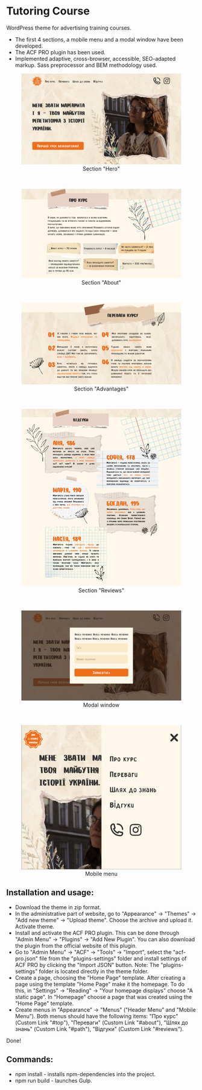 # Tutoring Course

WordPress theme for advertising training courses.

- The first 4 sections, a mobile menu and a modal window have been developed.
- The ACF PRO plugin has been used.
- Implemented adaptive, cross-browser, accessible, SEO-adapted markup. Sass preprocessor and BEM methodology used.

<figure>
  <img src="screenshots/hero.png" alt="Section Hero. Screenshot">
  <figcaption style="text-align: center">Section "Hero"</figcaption>
</figure>

&nbsp;

<figure>
  <img src="screenshots/about.png" alt="Section About. Screenshot">
  <figcaption style="text-align: center">Section "About"</figcaption>
</figure>

&nbsp;

<figure>
  <img src="screenshots/advantages.png" alt="Section Advantages. Screenshot">
  <figcaption style="text-align: center">Section "Advantages"</figcaption>
</figure>

&nbsp;

<figure>
  <img src="screenshots/reviews.png" alt="Section Reviews. Screenshot">
  <figcaption style="text-align: center">Section "Reviews"</figcaption>
</figure>

&nbsp;

<figure>
  <img src="screenshots/modal.png" alt="Modal window. Screenshot">
  <figcaption style="text-align: center">Modal window</figcaption>
</figure>

&nbsp;

<figure>
  <img src="screenshots/mobile-menu.png" alt="Mobile menu. Screenshot">
  <figcaption style="text-align: center">Mobile menu</figcaption>
</figure>

## Installation and usage:

- Download the theme in zip format.
- In the administrative part of website, go to "Appearance" -> "Themes" -> "Add new theme" -> "Upload theme". Choose the archive and upload it. Activate theme.
- Install and activate the ACF PRO plugin. This can be done through "Admin Menu" -> "Plugins" -> "Add New Plugin". You can also download the plugin from the official website of this plugin.
- Go to "Admin Menu" -> "ACF" -> "Tools" -> "Import", select the "acf-pro.json" file from the "plugins-settings" folder and install settings of ACF PRO by clicking the "Import JSON" button. Note: The "plugins-settings" folder is located directly in the theme folder.
- Create a page, choosing the "Home Page" template. After creating a page using the template "Home Page" make it the homepage. To do this, in "Settings" -> "Reading" -> "Your homepage displays" choose "A static page". In "Homepage" choose a page that was created using the "Home Page" template.
- Create menus in "Appearance" -> "Menus" ("Header Menu" and "Mobile Menu"). Both menus should have the following items: "Про курс" (Custom Link "#top"), "Переваги" (Custom Link "#about"), "Шлях до знань" (Custom Link "#path"), "Відгуки" (Custom Link "#reviews").

Done!

## Commands:

- npm install - installs npm-dependencies into the project.
- npm run build - launches Gulp.
